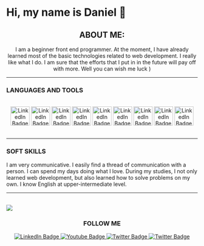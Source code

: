 # Hi, my name is Daniel 👋

<h2 align="center">ABOUT ME:</h2>
<p align="center">I am a beginner front end programmer. At the moment, I have already learned most of the basic technologies related to web development. I really like what I do. I am sure that the efforts that I put in in the future will pay off with more. Well you can wish me luck )<p/>
<hr color="f2aee9">

### LANGUAGES AND TOOLS

<br>
<div id="badges" align="center">
    <img height="50px" src="https://img.shields.io/badge/HTML-white?style=for-the-badge&logo=html5&logoColor=E34F26&style=for-the-badge" alt="LinkedIn Badge"/>
    <img height="50px" src="https://img.shields.io/badge/CSS3-white?style=for-the-badge&logo=CSS3&logoColor=1572B6&style=for-the-badge" alt="LinkedIn Badge"/>
    <img height="50px" src="https://img.shields.io/badge/JavaScript-white?style=for-the-badge&logo=JavaScript&logoColor=F7DF1E&style=for-the-badge" alt="LinkedIn Badge"/>
    <img height="50px" src="https://img.shields.io/badge/Sass-white?style=for-the-badge&logo=Sass&logoColor=CC6699&style=for-the-badge" alt="LinkedIn Badge"/>
    <img height="50px" src="https://img.shields.io/badge/React-white?style=for-the-badge&logo=React&logoColor=61DAFB&style=for-the-badge" alt="LinkedIn Badge"/>
    <img height="50px" src="https://img.shields.io/badge/Git-white?style=for-the-badge&logo=Git&logoColor=F05032&style=for-the-badge" alt="LinkedIn Badge"/>
    <img height="50px" src="https://img.shields.io/badge/GitHub-white?style=for-the-badge&logo=GitHub&logoColor=181717&style=for-the-badge" alt="LinkedIn Badge"/>
    <img height="50px" src="https://img.shields.io/badge/TypeScript-white?style=for-the-badge&logo=TypeScript&logoColor=3178C6&style=for-the-badge" alt="LinkedIn Badge"/>
    <img height="50px" src="https://img.shields.io/badge/npm-white?style=for-the-badge&logo=npm&logoColor=CB3837&style=for-the-badge" alt="LinkedIn Badge"/>
    
</div>

<br>
<hr color="f2aee9">

### SOFT SKILLS

<p>I am very communicative. I easily find a thread of communication with a person. I can spend my days doing what I love. During my studies, I not only learned web development, but also learned how to solve problems on my own.
        I know English at upper-intermediate level.</p>
    <div>

<hr color="f2aee9">
<br>
<img src="https://github-readme-stats.vercel.app/api?username=Danil-Gordiychenko&show_icons=true&theme=onedark"/>

### <p align="center">FOLLOW ME<p/>

<div id="badges" align="center">
  <a href="https://t.me/Daniil_wade">
    <img src="https://img.shields.io/badge/Telegram-blue?style=for-the-badge&logo=Telegram&logoColor=white" alt="LinkedIn Badge"/>
  </a>
  <a href="https://www.instagram.com/danil_gordiychenko/">
    <img src="https://img.shields.io/badge/instagram-d69494?style=for-the-badge&logo=instagram&logoColor=white" alt="Youtube Badge"/>
  </a>
  <a href="https://linkedin.com/DanielCoder">
    <img src="https://img.shields.io/badge/linkedin-white?style=for-the-badge&logo=linkedin&logoColor=blue" alt="Twitter Badge"/>
  </a>
  <a href="https://twitter.com/DanielCoder">
    <img src="https://img.shields.io/badge/Twitter-blue?style=for-the-badge&logo=twitter&logoColor=white" alt="Twitter Badge"/>
  </a>
</div>
